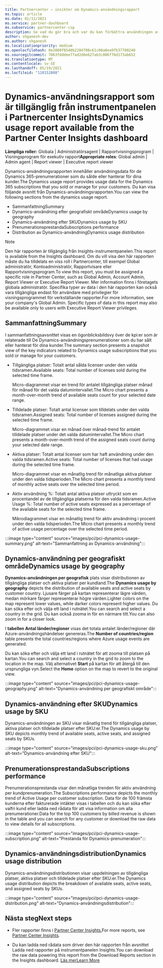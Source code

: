 ```yaml
---
title: Partnercenter – insikter om Dynamics-användningsrapport
ms.topic: article
ms.date: 01/11/2021
ms.service: partner-dashboard
ms.subservice: partnercenter-csp
description: Se vad du gör bra och var du kan förbättra användningen av Dynamics-prenumerationer som du säljer eller hanterar för dina kunder.
author: shganesh-dev
ms.author: shganesh
ms.localizationpriority: medium
ms.openlocfilehash: 0e2880f8548b220d708c61c08a0ea9fb37700240
ms.sourcegitcommit: 7063fdddee77ad2d8e627ab3c806f76d173ab652
ms.translationtype: MT
ms.contentlocale: sv-SE
ms.lasthandoff: 05/19/2021
ms.locfileid: "110152808"
---
```

# <a name="dynamics-usage-report-available-from-the-partner-center-insights-dashboard"></a><span data-ttu-id="751fc-103">Dynamics-användningsrapport som är tillgänglig från instrumentpanelen i Partnercenter Insights</span><span class="sxs-lookup"><span data-stu-id="751fc-103">Dynamics usage report available from the Partner Center Insights dashboard</span></span>

<span data-ttu-id="751fc-104">**Lämpliga roller:** Globala | Administratörsagent | Rapportvisningsprogram | Visningsprogram för exekutiv rapport</span><span class="sxs-lookup"><span data-stu-id="751fc-104">**Appropriate roles**: Global admin | Admin agent | Report viewer | Executive report viewer</span></span>

<span data-ttu-id="751fc-105">Dynamics-användningsrapporten innehåller användningsdata för de Dynamics 365-prenumerationer som du sålde eller hanterar för dina kunder.</span><span class="sxs-lookup"><span data-stu-id="751fc-105">The Dynamics usage report provides usage data for the Dynamics 365 subscriptions that you sold or manage for your customers.</span></span> <span data-ttu-id="751fc-106">Du kan visa följande avsnitt från Dynamics-användningsrapporten.</span><span class="sxs-lookup"><span data-stu-id="751fc-106">You can view the following sections from the dynamics usage report.</span></span>

- <span data-ttu-id="751fc-107">Sammanfattning</span><span class="sxs-lookup"><span data-stu-id="751fc-107">Summary</span></span>
- <span data-ttu-id="751fc-108">Dynamics-användning efter geografiskt område</span><span class="sxs-lookup"><span data-stu-id="751fc-108">Dynamics usage by geography</span></span>
- <span data-ttu-id="751fc-109">Dynamics-användning efter SKU</span><span class="sxs-lookup"><span data-stu-id="751fc-109">Dynamics usage by SKU</span></span>
- <span data-ttu-id="751fc-110">Prenumerationsprestanda</span><span class="sxs-lookup"><span data-stu-id="751fc-110">Subscriptions performance</span></span>
- <span data-ttu-id="751fc-111">Distribution av Dynamics-användning</span><span class="sxs-lookup"><span data-stu-id="751fc-111">Dynamics usage distribution</span></span>

 > [!NOTE]
 > <span data-ttu-id="751fc-112">Den här rapporten är tillgänglig från Insights-instrumentpanelen.</span><span class="sxs-lookup"><span data-stu-id="751fc-112">This report is available from the Insights dashboard.</span></span> <span data-ttu-id="751fc-113">Om du vill visa den här rapporten måste du ha tilldelats en viss roll i Partnercenter, till exempel Global administratör, Kontoadministratör, Rapportvisare eller Rapportvisningsprogram.</span><span class="sxs-lookup"><span data-stu-id="751fc-113">To view this report, you must be assigned a specific role in Partner Center, such as Global Admin, Account Admin, Report Viewer or Executive Report Viewer.</span></span> <span data-ttu-id="751fc-114">Mer information finns i företagets globala administratör. Specifika typer av data i den här rapporten kan också vara tillgängliga endast för användare med privilegier för visningsprogrammet för verkställande rapporter.</span><span class="sxs-lookup"><span data-stu-id="751fc-114">For more information, see your company's Global Admin. Specific types of data in this report may also be available only to users with Executive Report Viewer privileges.</span></span>

## <a name="summary"></a><span data-ttu-id="751fc-115">Sammanfattning</span><span class="sxs-lookup"><span data-stu-id="751fc-115">Summary</span></span>

<span data-ttu-id="751fc-116">I sammanfattningsavsnittet visas en ögonblicksbildsvy över de kpi:er som är relaterade till De Dynamics-användningsprenumerationer som du har sålt eller hanterat för dina kunder.</span><span class="sxs-lookup"><span data-stu-id="751fc-116">The summary section presents a snapshot view of the key indicators related to Dynamics usage subscriptions that you sold or manage for your customers.</span></span>  

- <span data-ttu-id="751fc-117">Tillgängliga platser: Totalt antal sålda licenser under den valda tidsramen.</span><span class="sxs-lookup"><span data-stu-id="751fc-117">Available seats: Total number of licenses sold during the selected time frame.</span></span>

   <span data-ttu-id="751fc-118">Micro-diagrammet visar en trend för antalet tillgängliga platser månad för månad för det valda datumintervallet.</span><span class="sxs-lookup"><span data-stu-id="751fc-118">The Micro chart presents a month-over-month trend of available seats count for your selected date range.</span></span>

- <span data-ttu-id="751fc-119">Tilldelade platser: Totalt antal licenser som tilldelats under den valda tidsramen.</span><span class="sxs-lookup"><span data-stu-id="751fc-119">Assigned seats: Total number of licenses assigned during the selected time frame.</span></span>

   <span data-ttu-id="751fc-120">Micro-diagrammet visar en månad över månad-trend för antalet tilldelade platser under det valda datumintervallet.</span><span class="sxs-lookup"><span data-stu-id="751fc-120">The Micro chart presents a month-over-month trend of the assigned seats count during your selected date range.</span></span>

- <span data-ttu-id="751fc-121">Aktiva platser: Totalt antal licenser som har haft användning under den valda tidsramen.</span><span class="sxs-lookup"><span data-stu-id="751fc-121">Active seats: Total number of licenses that had usage during the selected time frame.</span></span> 

   <span data-ttu-id="751fc-122">Micro-diagrammet visar en månatlig trend för månatliga aktiva platser under den valda tidsperioden.</span><span class="sxs-lookup"><span data-stu-id="751fc-122">The Micro chart presents a monthly trend of monthly active seats over the selected time period.</span></span>

- <span data-ttu-id="751fc-123">Aktiv användning %: Totalt antal aktiva platser uttryckt som en procentandel av de tillgängliga platserna för den valda tidsramen.</span><span class="sxs-lookup"><span data-stu-id="751fc-123">Active Usage %: Total number of active seats expressed as a percentage of the available seats for the selected time frame.</span></span> 

   <span data-ttu-id="751fc-124">Mikrodiagrammet visar en månatlig trend för aktiv användning i procent under den valda tidsperioden.</span><span class="sxs-lookup"><span data-stu-id="751fc-124">The Micro chart presents a monthly trend of active usage percentage over the selected time period.</span></span>

:::image type="content" source="images/pci/pci-dynamics-usage-summary.png" alt-text="Sammanfattning av Dynamics-användning":::

## <a name="dynamics-usage-by-geography"></a><span data-ttu-id="751fc-126">Dynamics-användning per geografiskt område</span><span class="sxs-lookup"><span data-stu-id="751fc-126">Dynamics usage by geography</span></span>

<span data-ttu-id="751fc-127">**Dynamics-användningen per geografisk** plats visar distributionen av tillgängliga platser och aktiva platser per kundland.</span><span class="sxs-lookup"><span data-stu-id="751fc-127">The **Dynamics usage by geography** depicts the distribution of available seats and active seats by customer country.</span></span> <span data-ttu-id="751fc-128">Ljusare färger på kartan representerar lägre värden, medan mörkare färger representerar högre värden.</span><span class="sxs-lookup"><span data-stu-id="751fc-128">Lighter colors on the map represent lower values, while darker colors represent higher values.</span></span> <span data-ttu-id="751fc-129">Du kan söka efter och välja ett land i rutnätet.</span><span class="sxs-lookup"><span data-stu-id="751fc-129">You can search and select a country in the grid.</span></span> <span data-ttu-id="751fc-130">Du kan också zooma in för en närmare titt.</span><span class="sxs-lookup"><span data-stu-id="751fc-130">You can also zoom in for a closer look.</span></span>

<span data-ttu-id="751fc-131">I **tabellen Antal länder/regioner** visas det totala antalet länder/regioner där Azure-användningshändelser genereras.</span><span class="sxs-lookup"><span data-stu-id="751fc-131">The **Number of countries/region** table presents the total countries/regions where Azure usage events are generated.</span></span>

<span data-ttu-id="751fc-132">Du kan söka efter och välja ett land i rutnätet för att zooma till platsen på kartan.</span><span class="sxs-lookup"><span data-stu-id="751fc-132">You can search and select a country in the grid to zoom to the location in the map.</span></span> <span data-ttu-id="751fc-133">Välj alternativet **Start** på kartan för att återgå till den ursprungliga vyn.</span><span class="sxs-lookup"><span data-stu-id="751fc-133">Select the **Home** option on the map to revert to the original view.</span></span>

:::image type="content" source="images/pci/pci-dynamics-usage-geography.png" alt-text="Dynamics-användning per geografiskt område":::

## <a name="dynamics-usage-by-sku"></a><span data-ttu-id="751fc-135">Dynamics-användning efter SKU</span><span class="sxs-lookup"><span data-stu-id="751fc-135">Dynamics usage by SKU</span></span>

<span data-ttu-id="751fc-136">Dynamics-användningen av SKU visar månatlig trend för tillgängliga platser, aktiva platser och tilldelade platser efter SKU:er.</span><span class="sxs-lookup"><span data-stu-id="751fc-136">The Dynamics usage by SKU depicts monthly trend of available seats, active seats, and assigned seats by SKUs.</span></span>

:::image type="content" source="images/pci/pci-dynamics-usage-sku.png" alt-text="Dynamics-användning efter SKU":::

## <a name="subscriptions-performance"></a><span data-ttu-id="751fc-138">Prenumerationsprestanda</span><span class="sxs-lookup"><span data-stu-id="751fc-138">Subscriptions performance</span></span>

<span data-ttu-id="751fc-139">Prenumerationsprestanda visar den månatliga trenden för aktiv användning per kundprenumeration.</span><span class="sxs-lookup"><span data-stu-id="751fc-139">The Subscriptions performance depicts the monthly trend of Active Usage per customer subscription.</span></span> <span data-ttu-id="751fc-140">Data för de 100 främsta kunderna efter fakturerade intäkter visas i tabellen och du kan söka efter valfri kund eller ladda ned rådata för att visa information om alla prenumerationer.</span><span class="sxs-lookup"><span data-stu-id="751fc-140">Data for the top 100 customers by billed revenue is shown in the table and you can search for any customer or download the raw data to view details for all subscriptions.</span></span>

:::image type="content" source="images/pci/pci-dynamics-usage-subscription.png" alt-text="Prestanda för Dynamics-prenumeration":::

## <a name="dynamics-usage-distribution"></a><span data-ttu-id="751fc-142">Dynamics-användningsdistribution</span><span class="sxs-lookup"><span data-stu-id="751fc-142">Dynamics usage distribution</span></span>

<span data-ttu-id="751fc-143">Dynamics-användningsdistributionen visar uppdelningen av tillgängliga platser, aktiva platser och tilldelade platser efter SKU:er.</span><span class="sxs-lookup"><span data-stu-id="751fc-143">The Dynamics usage distribution depicts the breakdown of available seats, active seats, and assigned seats by SKUs.</span></span>

:::image type="content" source="images/pci/pci-dynamics-usage-distribution.png" alt-text="Dynamics-användningsdistribution":::

## <a name="next-steps"></a><span data-ttu-id="751fc-145">Nästa steg</span><span class="sxs-lookup"><span data-stu-id="751fc-145">Next steps</span></span>

- <span data-ttu-id="751fc-146">Fler rapporter finns i [Partner Center Insights.](partner-center-insights.md)</span><span class="sxs-lookup"><span data-stu-id="751fc-146">For more reports, see [Partner Center Insights](partner-center-insights.md).</span></span>

- <span data-ttu-id="751fc-147">Du kan ladda ned rådata som driver den här rapporten från avsnittet Ladda ned rapporter på instrumentpanelen Insights.</span><span class="sxs-lookup"><span data-stu-id="751fc-147">You can download the raw data powering this report from the Download Reports section in the Insights dashboard.</span></span> [<span data-ttu-id="751fc-148">Läs mer</span><span class="sxs-lookup"><span data-stu-id="751fc-148">Learn More</span></span>](pci-download-reports.md) 
